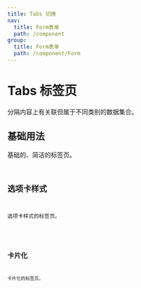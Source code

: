```yaml
---
title: Tabs 切换
nav:
  title: Form表单
  path: /component
group:
  title: Form表单
  path: /component/Form
---
```


# Tabs 标签页

分隔内容上有关联但属于不同类别的数据集合。


## 基础用法

基础的、简洁的标签页。
<code src="./demo/index1.tsx" />

## 选项卡样式
选项卡样式的标签页。

<code src="./demo/index2.tsx" />

## 卡片化
卡片化的标签页。
<code src="./demo/index3.tsx" /> 

<API></API>
